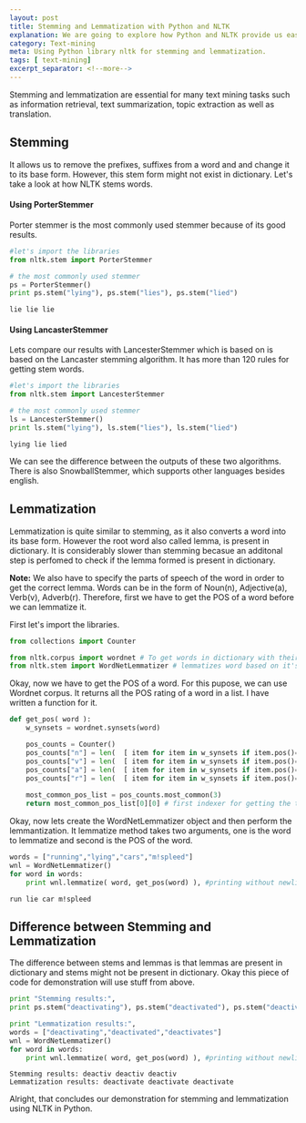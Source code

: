 ```yaml
---
layout: post
title: Stemming and Lemmatization with Python and NLTK
explanation: We are going to explore how Python and NLTK provide us easy ways to lemmatize and stem our text.
category: Text-mining
meta: Using Python library nltk for stemming and lemmatization.
tags: [ text-mining] 
excerpt_separator: <!--more-->
---
```


Stemming and lemmatization are essential for many text mining tasks such as information retrieval,
text summarization, topic extraction as well as translation. 
<!--more-->
##  Stemming
It allows us to remove the prefixes, suffixes from a word and and change it to its base form. However, this stem form might not exist in dictionary. Let's take a look at how NLTK stems words. 

#### Using PorterStemmer
Porter stemmer is the most commonly used stemmer because of its good results.
```python
#let's import the libraries
from nltk.stem import PorterStemmer

# the most commonly used stemmer
ps = PorterStemmer()
print ps.stem("lying"), ps.stem("lies"), ps.stem("lied")
```

```output
lie lie lie
```
#### Using LancasterStemmer
Lets compare our results with LancesterStemmer which is based on  is based on the Lancaster stemming algorithm. It has more than 120 rules for getting stem words.
```python
#let's import the libraries
from nltk.stem import LancesterStemmer

# the most commonly used stemmer
ls = LancesterStemmer()
print ls.stem("lying"), ls.stem("lies"), ls.stem("lied")
```

```output
lying lie lied
```
We can see the difference between the outputs of these two algorithms. There is also SnowballStemmer, which supports other languages besides english. 

##  Lemmatization
Lemmatization is quite similar to stemming, as it also converts a word into its base form. However the root word also called lemma, is present in dictionary.
It is considerably slower than stemming becasue an additonal step is perfomed to check if the lemma formed is present in dictionary.

**Note:** We also have to specify the parts of speech of the word in order to get the correct lemma. Words can be in the form of Noun(n), Adjective(a), Verb(v), Adverb(r).
Therefore, first we have to get the POS of a word before we can lemmatize it.

First let's import the libraries.
```python
from collections import Counter 

from nltk.corpus import wordnet # To get words in dictionary with their parts of speech
from nltk.stem import WordNetLemmatizer # lemmatizes word based on it's parts of speech
```

Okay, now we have to get the POS of a word. For this pupose, we can use Wordnet corpus.
It returns all the POS rating of a word in a list. I have written a function for it. 
```python
def get_pos( word ):
    w_synsets = wordnet.synsets(word)

    pos_counts = Counter()
    pos_counts["n"] = len(  [ item for item in w_synsets if item.pos()=="n"]  )
    pos_counts["v"] = len(  [ item for item in w_synsets if item.pos()=="v"]  )
    pos_counts["a"] = len(  [ item for item in w_synsets if item.pos()=="a"]  )
    pos_counts["r"] = len(  [ item for item in w_synsets if item.pos()=="r"]  )
    
    most_common_pos_list = pos_counts.most_common(3)
    return most_common_pos_list[0][0] # first indexer for getting the top POS from list, second indexer for getting POS from tuple( POS: count )
```

Okay, now lets create the WordNetLemmatizer object and then perform the lemmantization. It lemmatize method takes two arguments, one is the word to lemmatize and second is the POS of the word.
```python
words = ["running","lying","cars","m!spleed"]
wnl = WordNetLemmatizer()
for word in words:
    print wnl.lemmatize( word, get_pos(word) ), #printing without newline character
``` 
```output
run lie car m!spleed
```

## Difference between Stemming and Lemmatization
The difference between stems and lemmas is that lemmas are present in dictionary and stems might not be present in dictionary. Okay this piece of code for demonstration will use stuff from above.
```python
print "Stemming results:",
print ps.stem("deactivating"), ps.stem("deactivated"), ps.stem("deactivates")

print "Lemmatization results:",
words = ["deactivating","deactivated","deactivates"]
wnl = WordNetLemmatizer()
for word in words:
    print wnl.lemmatize( word, get_pos(word) ), #printing without newline character
```
```output
Stemming results: deactiv deactiv deactiv
Lemmatization results: deactivate deactivate deactivate
``` 

Alright, that concludes our demonstration for stemming and lemmatization using NLTK in Python.

